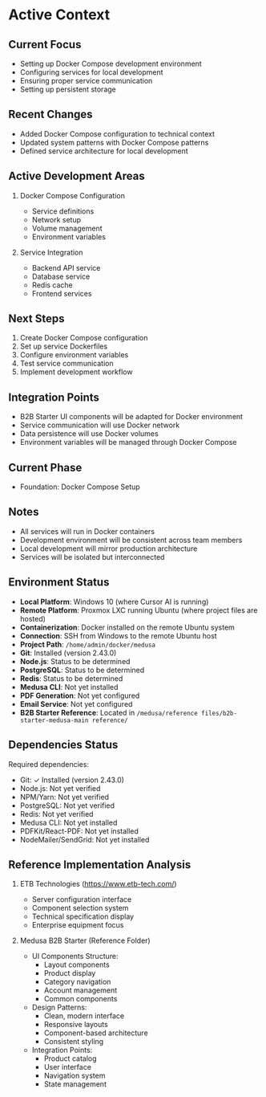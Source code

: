# Active Context

## Current Focus
- Setting up Docker Compose development environment
- Configuring services for local development
- Ensuring proper service communication
- Setting up persistent storage

## Recent Changes
- Added Docker Compose configuration to technical context
- Updated system patterns with Docker Compose patterns
- Defined service architecture for local development

## Active Development Areas
1. Docker Compose Configuration
   - Service definitions
   - Network setup
   - Volume management
   - Environment variables

2. Service Integration
   - Backend API service
   - Database service
   - Redis cache
   - Frontend services

## Next Steps
1. Create Docker Compose configuration
2. Set up service Dockerfiles
3. Configure environment variables
4. Test service communication
5. Implement development workflow

## Integration Points
- B2B Starter UI components will be adapted for Docker environment
- Service communication will use Docker network
- Data persistence will use Docker volumes
- Environment variables will be managed through Docker Compose

## Current Phase
- Foundation: Docker Compose Setup

## Notes
- All services will run in Docker containers
- Development environment will be consistent across team members
- Local development will mirror production architecture
- Services will be isolated but interconnected

## Environment Status
- **Local Platform**: Windows 10 (where Cursor AI is running)
- **Remote Platform**: Proxmox LXC running Ubuntu (where project files are hosted)
- **Containerization**: Docker installed on the remote Ubuntu system
- **Connection**: SSH from Windows to the remote Ubuntu host
- **Project Path**: `/home/admin/docker/medusa`
- **Git**: Installed (version 2.43.0)
- **Node.js**: Status to be determined
- **PostgreSQL**: Status to be determined
- **Redis**: Status to be determined
- **Medusa CLI**: Not yet installed
- **PDF Generation**: Not yet configured
- **Email Service**: Not yet configured
- **B2B Starter Reference**: Located in `/medusa/reference files/b2b-starter-medusa-main reference/`

## Dependencies Status
Required dependencies:
- Git: ✓ Installed (version 2.43.0)
- Node.js: Not yet verified
- NPM/Yarn: Not yet verified
- PostgreSQL: Not yet verified
- Redis: Not yet verified
- Medusa CLI: Not yet installed
- PDFKit/React-PDF: Not yet installed
- NodeMailer/SendGrid: Not yet installed

## Reference Implementation Analysis
1. ETB Technologies (https://www.etb-tech.com/)
   - Server configuration interface
   - Component selection system
   - Technical specification display
   - Enterprise equipment focus

2. Medusa B2B Starter (Reference Folder)
   - UI Components Structure:
     - Layout components
     - Product display
     - Category navigation
     - Account management
     - Common components
   - Design Patterns:
     - Clean, modern interface
     - Responsive layouts
     - Component-based architecture
     - Consistent styling
   - Integration Points:
     - Product catalog
     - User interface
     - Navigation system
     - State management 